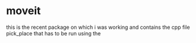 # moveit
this is the recent package on which i was working and contains the cpp file pick_place that has to be run using the 
